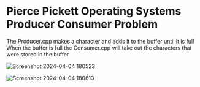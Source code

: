 <h1>Pierce Pickett Operating Systems Producer Consumer Problem</h1>
<bl>
The Producer.cpp makes a character and adds it to the buffer until it is full 
  <bl>
When the buffer is full the Consumer.cpp will take out the characters that were stored in the buffer
    
![Screenshot 2024-04-04 180523](https://github.com/AlwaysWorkingNeverOver/OS/assets/115910495/6840694a-5cfd-486b-9952-6ffbc48ee6ff)

![Screenshot 2024-04-04 180613](https://github.com/AlwaysWorkingNeverOver/OS/assets/115910495/606b9724-ac8c-4cf3-94e1-36bc3572f4d4)
